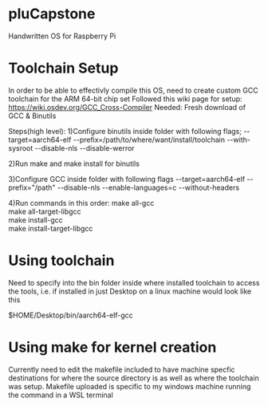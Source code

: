 # pluCapstone
Handwritten OS for Raspberry Pi 

# Toolchain Setup
In order to be able to effectivly compile this OS, need to create custom GCC toolchain for the ARM 64-bit chip set
Followed this wiki page for setup: https://wiki.osdev.org/GCC_Cross-Compiler
Needed: Fresh download of GCC & Binutils

Steps(high level):
1)Configure binutils inside folder with following flags; --target=aarch64-elf --prefix=/path/to/where/want/install/toolchain --with-sysroot --disable-nls --disable-werror

2)Run make and make install for binutils

3)Configure GCC inside folder with following flags --target=aarch64-elf --prefix="/path" --disable-nls --enable-languages=c --without-headers

4)Run commands in this order:
make all-gcc  
make all-target-libgcc  
make install-gcc  
make install-target-libgcc  

# Using toolchain
Need to specify into the bin folder inside where installed toolchain to access the tools, i.e. if installed in just Desktop on a linux machine would look like this

$HOME/Desktop/bin/aarch64-elf-gcc

# Using make for kernel creation
Currently need to edit the makefile included to have machine specfic destinations for where the source directory is as well as where the toolchain was setup. Makefile uploaded is specific to my windows machine running the command in a WSL terminal
